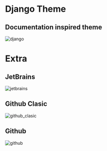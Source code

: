 # Django Theme
## Documentation inspired theme
![django](https://raw.githubusercontent.com/victorze/vscode-theme-django/master/images/django_.png)

# Extra
## JetBrains
![jetbrains](https://raw.githubusercontent.com/victorze/vscode-theme-django/master/images/jetbrains.png)

## Github Clasic
![github_clasic](https://raw.githubusercontent.com/victorze/vscode-theme-django/master/images/github_clasic.png)

## Github
![github](https://raw.githubusercontent.com/victorze/vscode-theme-django/master/images/github.png)
